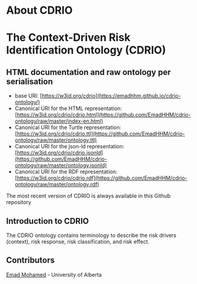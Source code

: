 About CDRIO
===================
# The Context-Driven Risk Identification Ontology (CDRIO)

## HTML documentation and raw ontology per serialisation

* base URI: [https://w3id.org/cdrio](https://emadhhm.github.io/cdrio-ontology/)
* Canonical URI for the HTML representation: [https://w3id.org/cdrio/cdrio.html](https://github.com/EmadHHM/cdrio-ontology/raw/master/index-en.html)
* Canonical URI for the Turtle representation: [https://w3id.org/cdrio/cdrio.ttl](https://github.com/EmadHHM/cdrio-ontology/raw/master/ontology.ttl)
* Canonical URI for the json-ld representation: [https://w3id.org/cdrio/cdrio.jsonld](https://github.com/EmadHHM/cdrio-ontology/raw/master/ontology.jsonld)
* Canonical URI for the RDF representation: [https://w3id.org/cdrio/cdrio.rdf](https://github.com/EmadHHM/cdrio-ontology/raw/master/ontology.rdf)

The most recent version of CDRIO is always available in this Github repository

## Introduction to CDRIO

The CDRIO ontology contains terminology to describe the risk drivers (context), risk response, risk classification, and risk effect. 


## Contributors

[Emad Mohamed](https://github.com/EmadHHM) - University of Alberta
